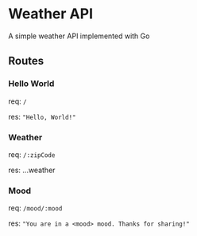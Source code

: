 # Weather API

A simple weather API implemented with Go

## Routes

### Hello World

req: `/`

res: `"Hello, World!"`

### Weather

req: `/:zipCode`

res: ...weather

### Mood

req: `/mood/:mood`

res: `"You are in a <mood> mood. Thanks for sharing!"`